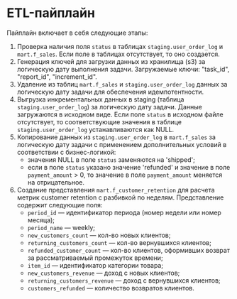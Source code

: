 # ETL-пайплайн

Пайплайн включает в себя следующие этапы:

1. Проверка наличия поля `status` в таблицах `staging.user_order_log` и `mart.f_sales`. Если поле в таблицах отсутствует, то оно создается. 
2. Генерация ключей для загрузки данных из хранилища (s3) за логическую дату выполнения задачи. Загружаемые ключи: "task_id", "report_id", "increment_id".
3. Удаление из таблиц `mart.f_sales` и `staging.user_order_log` данных за логическую дату задачи для обеспечения идемпотентности.
4. Выгрузка инкрементальных данных в staging (таблица `staging.user_order_log`) за логическую дату задачи. Данные загружаются в исходном виде. Если поле `status` в исходном файле отсутствует, то соответствующие значения в таблице `staging.user_order_log` устанавливаются как NULL.
5. Копирование данных из `staging.user_order_log` в `mart.f_sales` за логическую дату задачи с применением дополнительных условий в соответствии с бизнес-логикой:
   + значения NULL в поле `status` заменяются на 'shipped';
   + если в поле `status` указано значение 'refunded' и значение в поле `payment_amount` > 0, то значение в поле `payment_amount` меняется на отрицательное.
6. Создание представления `mart.f_customer_retention` для расчета метрик customer retention с разбивкой по неделям. Представление содержит следующие поля:
   + `period_id` — идентификатор периода (номер недели или номер месяца);
   + `period_name` — weekly;
   + `new_customers_count` — кол-во новых клиентов;
   + `returning_customers_count` — кол-во вернувшихся клиентов;
   + `refunded_customer_count` — кол-во клиентов, оформивших возврат за рассматриваемый промежуток времени;
   + `item_id` — идентификатор категории товара;
   + `new_customers_revenue` — доход с новых клиентов;
   + `returning_customers_revenue` — доход с вернувшихся клиентов;
   + `customers_refunded` — количество возвратов клиентов.
